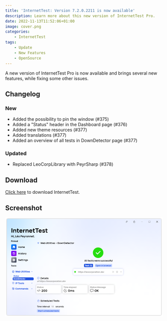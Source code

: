 ```yaml
---
title: 'InternetTest: Version 7.2.0.2211 is now available'
description: Learn more about this new version of InternetTest Pro.
date: 2022-11-13T11:52:06+01:00
image: cover.png
categories:
    - InternetTest
tags:
    - Update
    - New Features
    - OpenSource
---
```

A new version of InternetTest Pro is now available and brings several new features, while fixing some other issues.

## Changelog
### New
- Added the possibility to pin the window (#375)
- Added a "Status" header in the Dashboard page (#376)
- Added new theme resources (#377)
- Added translations (#377)
- Added an overview of all tests in DownDetector page (#377)

### Updated
- Replaced LeoCorpLibrary with PeyrSharp (#378)

## Download

[Click here](tinyurl.com/DownloadITP7) to download InternetTest.

## Screenshot
![The new Confidential Mode of InternetTest in action](1.png)